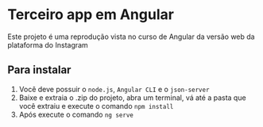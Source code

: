 # Terceiro app em Angular

Este projeto é uma reprodução vista no curso de Angular da versão web da plataforma do Instagram

## Para instalar
1) Você deve possuir o `node.js`, `Angular CLI` e o `json-server`
2) Baixe e extraia o .zip do projeto, abra um terminal, vá até a pasta que você extraiu
e execute o comando `npm install`
3) Após execute o comando `ng serve`